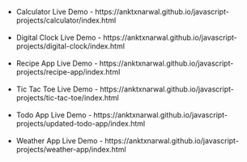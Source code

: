 <ul>
  <li>Calculator Live Demo - https://anktxnarwal.github.io/javascript-projects/calculator/index.html</li>
  <br>
  <li>Digital Clock Live Demo - https://anktxnarwal.github.io/javascript-projects/digital-clock/index.html</li>
  <br>
  <li>Recipe App Live Demo - https://anktxnarwal.github.io/javascript-projects/recipe-app/index.html</li>
  <br>
  <li>Tic Tac Toe Live Demo - https://anktxnarwal.github.io/javascript-projects/tic-tac-toe/index.html</li>
  <br>
  <li>Todo App Live Demo - https://anktxnarwal.github.io/javascript-projects/updated-todo-app/index.html</li>
  <br>
  <li>Weather App Live Demo - https://anktxnarwal.github.io/javascript-projects/weather-app/index.html</li>
</ul>
